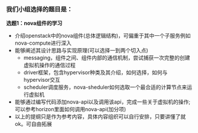 ### 我们小组选择的题目是：

**选题1：nova组件的学习**

- 介绍openstack中的nova组件(总体逻辑结构)，可偏重于其中一个子服务例如nova-compute进行深入
- 能够阐述其设计思路与实现原理(可以选择一到两个切入点)
  - messaging，组件之间、组件内部的通信机制，尝试捕获一次完整的创建虚拟机操作的通信过程
  - driver框架，包含hypervisor种类及其介绍，如何选择，如何与hypervisor交互
  - scheduler调度服务，nova-sheduler如何选取一个最合适的计算节点来运行虚拟机
- 能够通过编写代码添加nova-api以及调用该api，完成一些关于虚拟机的操作;可以参考horizon里面如何调用nova-api(加分项)
- 以上的提纲只是作为参考内容，具体内容组织可以自行安排，只要讲懂了就ok。可自由拓展
